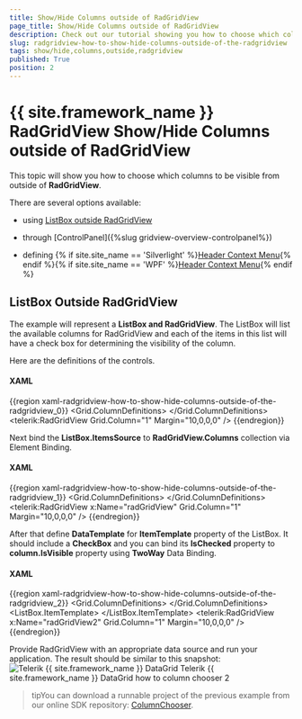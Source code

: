 ```yaml
---
title: Show/Hide Columns outside of RadGridView
page_title: Show/Hide Columns outside of RadGridView
description: Check out our tutorial showing you how to choose which columns to be visible from outside of RadGridView - Telerik's {{ site.framework_name }} DataGrid.
slug: radgridview-how-to-show-hide-columns-outside-of-the-radgridview
tags: show/hide,columns,outside,radgridview
published: True
position: 2
---
```


# {{ site.framework_name }} RadGridView Show/Hide Columns outside of RadGridView

This topic will show you how to choose which columns to be visible from outside of __RadGridView__. 

There are several options available:
* using [ListBox outside RadGridView](#listbox-outside-radgridview)

* through [ControlPanel]({%slug gridview-overview-controlpanel%})

* defining {% if site.site_name == 'Silverlight' %}[Header Context Menu](https://demos.telerik.com/silverlight/#GridView/HeaderContextMenu){% endif %}{% if site.site_name == 'WPF' %}[Header Context Menu](https://demos.telerik.com/wpf){% endif %} 

## ListBox Outside RadGridView

The example will represent a __ListBox and RadGridView__. The ListBox will list the available columns for RadGridView and each of the items in this list will have a check box for determining the visibility of the column.

Here are the definitions of the controls.

#### __XAML__
{{region xaml-radgridview-how-to-show-hide-columns-outside-of-the-radgridview_0}}
	<Grid Background="White">
	    <Grid.ColumnDefinitions>
	        <ColumnDefinition Width="150"/>
	        <ColumnDefinition Width="*"/>
	    </Grid.ColumnDefinitions>
	    <ListBox />
	    <telerik:RadGridView Grid.Column="1"
	                 Margin="10,0,0,0" />
	</Grid>
{{endregion}}

Next bind the __ListBox.ItemsSource__ to __RadGridView.Columns__ collection via Element Binding.

#### __XAML__
{{region xaml-radgridview-how-to-show-hide-columns-outside-of-the-radgridview_1}}
	<Grid Background="White">
	    <Grid.ColumnDefinitions>
	        <ColumnDefinition Width="150"/>
	        <ColumnDefinition Width="*"/>
	    </Grid.ColumnDefinitions>
	    <ListBox ItemsSource="{Binding Columns, ElementName=radGridView}" />
	    <telerik:RadGridView x:Name="radGridView"
	                 Grid.Column="1" 
	                 Margin="10,0,0,0" />
	</Grid>
{{endregion}}

After that define __DataTemplate__ for __ItemTemplate__ property of the ListBox. It should include a __CheckBox__ and you can bind its __IsChecked__ property to __column.IsVisible__ property using __TwoWay__ Data Binding.

#### __XAML__

{{region xaml-radgridview-how-to-show-hide-columns-outside-of-the-radgridview_2}}
	<Grid Background="White">
	    <Grid.ColumnDefinitions>
	        <ColumnDefinition Width="150"/>
	        <ColumnDefinition Width="*"/>
	    </Grid.ColumnDefinitions>
	    <ListBox ItemsSource="{Binding Columns, ElementName=radGridView2}">
	        <ListBox.ItemTemplate>
	            <DataTemplate>
	                <CheckBox Content="{Binding Header}"
	                  IsChecked="{Binding IsVisible, Mode=TwoWay}" />
	            </DataTemplate>
	        </ListBox.ItemTemplate>
	    </ListBox>
	    <telerik:RadGridView x:Name="radGridView2"
	                 Grid.Column="1" 
	                 Margin="10,0,0,0" />
	</Grid>
{{endregion}}

Provide RadGridView with an appropriate data source and run your application. The result should be similar to this snapshot:
![Telerik {{ site.framework_name }} DataGrid Telerik {{ site.framework_name }} DataGrid how to column chooser 2](images/RadGridView_radgridview_how_to_column_chooser_2.png)

>tipYou can download a runnable project of the previous example from our online SDK repository: [ColumnChooser](https://github.com/telerik/xaml-sdk/tree/master/GridView/ColumnChooser).
          
